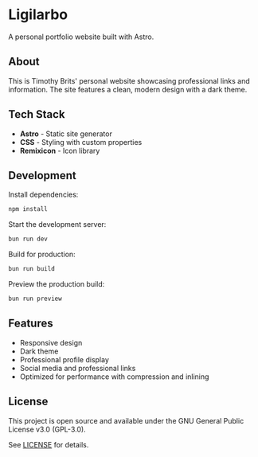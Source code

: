 # Ligilarbo

A personal portfolio website built with Astro.

## About

This is Timothy Brits' personal website showcasing professional links and information. The site features a clean, modern design with a dark theme.

## Tech Stack

- **Astro** - Static site generator
- **CSS** - Styling with custom properties
- **Remixicon** - Icon library

## Development

Install dependencies:

```bash
npm install
```

Start the development server:

```bash
bun run dev
```

Build for production:

```bash
bun run build
```

Preview the production build:

```bash
bun run preview
```

## Features

- Responsive design
- Dark theme
- Professional profile display
- Social media and professional links
- Optimized for performance with compression and inlining

## License

This project is open source and available under the GNU General Public License v3.0 (GPL-3.0).

See [LICENSE](./LICENSE) for details.
